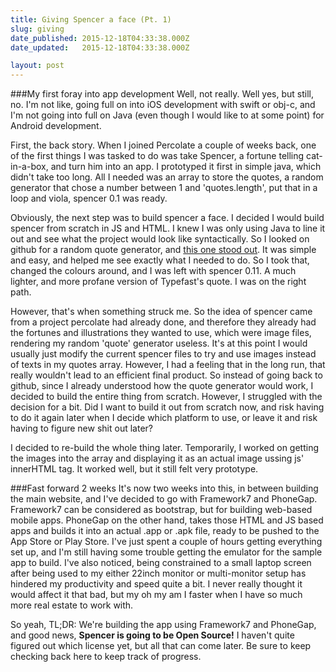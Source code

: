 ```yaml
---
title: Giving Spencer a face (Pt. 1)
slug: giving
date_published: 2015-12-18T04:33:38.000Z
date_updated:   2015-12-18T04:33:38.000Z

layout: post
---
```


###My first foray into app development
Well, not really. Well yes, but still, no. I'm not like, going full on into iOS development with swift or obj-c, and I'm not going into full on Java (even though I would like to at some point) for Android development. 

First, the back story. When I joined Percolate a couple of weeks back, one of the first things I was tasked to do was take Spencer, a fortune telling cat-in-a-box, and turn him into an app. I prototyped it first in simple java, which didn't take too long. All I needed was an array to store the quotes, a random generator that chose a number between 1 and 'quotes.length', put that in a loop and viola, spencer 0.1 was ready. 

Obviously, the next step was to build spencer a face. I decided I would build spencer from scratch in JS and HTML. I knew I was only using Java to line it out and see what the project would look like syntactically. So I looked on github for a random quote generator, and [this one stood out](https://github.com/typefast/quote). It was simple and easy, and helped me see exactly what I needed to do. So I took that, changed the colours around, and I was left with spencer 0.11. A much lighter, and more profane version of Typefast's quote. I was on the right path. 

However, that's when something struck me. So the idea of spencer came from a project percolate had already done, and therefore they already had the fortunes and illustrations they wanted to use, which were image files, rendering my random 'quote' generator useless. It's at this point I would usually just modify the current spencer files to try and use images instead of texts in my quotes array. However, I had a feeling that in the long run, that really wouldn't lead to an efficient final product. So instead of going back to github, since I already understood how the quote generator would work, I decided to build the entire thing from scratch. However, I struggled with the decision for a bit. Did I want to build it out from scratch now, and risk having to do it again later when I decide which platform to use, or leave it and risk having to figure new shit out later? 

I decided to re-build the whole thing later. Temporarily, I worked on getting the images into the array and displaying it as an actual image ussing js' innerHTML tag. It worked well, but it still felt very prototype. 

###Fast forward 2 weeks
It's now two weeks into this, in between building the main website, and I've decided to go with Framework7 and  PhoneGap. Framework7 can be considered as bootstrap, but for building web-based mobile apps. PhoneGap on the other hand, takes those HTML and JS based apps and builds it into an actual .app or .apk file, ready to be pushed to the App Store or Play Store. I've just spent a couple of hours getting everything set up, and I'm still having some trouble getting the emulator for the sample app to build. I've also noticed, being constrained to a small laptop screen after being used to my either 22inch monitor or multi-monitor setup has hindered my productivity and speed quite a bit. I never really thought it would affect it that bad, but my oh my am I faster when I have so much more real estate to work with. 

So yeah, TL;DR: We're building the app using Framework7 and PhoneGap, and good news, **Spencer is going to be Open Source!** I haven't quite figured out which license yet, but all that can come later. Be sure to keep checking back here to keep track of progress. 
